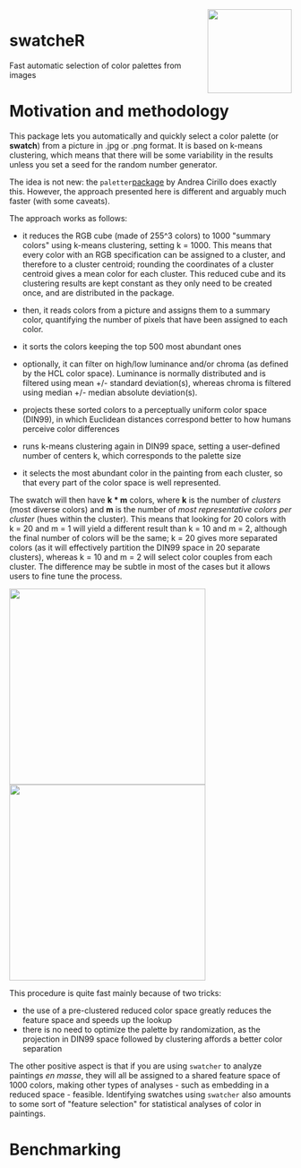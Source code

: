 <img src="https://user-images.githubusercontent.com/21171362/171850532-ded8fd04-6233-4f68-b278-2a23bf1ee495.png" align="right" alt="" width="150" />

# swatcheR
Fast automatic selection of color palettes from images

# Motivation and methodology
This package lets you automatically and quickly select a color palette (or **swatch**) from a picture in .jpg or .png format. It is based on k-means clustering, which means that there will be some variability in the results unless you set a seed for the random number generator. 

The idea is not new: the `paletter`[package](https://github.com/AndreaCirilloAC/paletter) by Andrea Cirillo does exactly this. However, the approach presented here is different and arguably much faster (with some caveats). 

The approach works as follows:

- it reduces the RGB cube (made of 255^3 colors) to 1000 "summary colors" using k-means clustering, setting k = 1000. This means that every color with an RGB specification can be assigned to a cluster, and therefore to a cluster centroid; rounding the coordinates of a cluster centroid gives a mean color for each cluster. This reduced cube and its clustering results are kept constant as they only need to be created once, and are distributed in the package.

- then, it reads colors from a picture and assigns them to a summary color, quantifying the number of pixels that have been assigned to each color. 

- it sorts the colors keeping the top 500 most abundant ones

- optionally, it can filter on high/low luminance and/or chroma (as defined by the HCL color space). Luminance is normally distributed and is filtered using mean +/- standard deviation(s), whereas chroma is filtered using median +/- median absolute deviation(s). 


- projects these sorted colors to a perceptually uniform color space (DIN99), in which Euclidean distances correspond better to how humans perceive color differences

- runs k-means clustering again in DIN99 space, setting a user-defined number of centers k, which corresponds to the palette size

- it selects the most abundant color in the painting from each cluster, so that every part of the color space is well represented.

The swatch will then have **k * m** colors, where **k** is the number of *clusters* (most diverse colors) and **m** is the number of *most representative colors per cluster* (hues within the cluster). This means that looking for 20 colors with k = 20 and m = 1 will yield a different result than k = 10 and m = 2, although the final number of colors will be the same; k = 20 gives more separated colors (as it will effectively partition the DIN99 space in 20 separate clusters), whereas k = 10 and m = 2 will select color couples from each cluster. The difference may be subtle in most of the cases but it allows users to fine tune the process.


<p float="left">
  <img src="https://user-images.githubusercontent.com/21171362/171857049-cf10f09b-a1ee-4557-a0dd-4098671c1440.png" height="350" />
  <img src="https://user-images.githubusercontent.com/21171362/171857470-fa09a096-f1ea-4f55-bd66-5ddce60328c6.png" height="350" /> 
</p>


This procedure is quite fast mainly because of two tricks:

- the use of a pre-clustered reduced color space greatly reduces the feature space and speeds up the lookup 
- there is no need to optimize the palette by randomization, as the projection in DIN99 space followed by clustering affords a better color separation

The other positive aspect is that if you are using `swatcher` to analyze paintings _en masse_, they will all be assigned to a shared feature space of 1000 colors, making other types of analyses - such as embedding in a reduced space - feasible. Identifying swatches using `swatcher` also amounts to some sort of "feature selection" for statistical analyses of color in paintings. 

# Benchmarking





